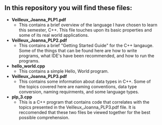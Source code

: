 ## In this repository you will find these files:
- **Veilleux_Joanna_PLP1.pdf**
  - This contains a brief overview of the language 
  I have chosen to learn this semester, C++. This file touches upon its 
  basic properties and some of its real world applications.
- **Veilleux_Joanna_PLP2.pdf**
  - This contains a brief "Getting Started Guide" for the C++ langauge. 
 Some of the things that can be found here are how to write programs, 
 what IDE's have been recommended, and how to run the programs.
- **hello_world.cpp**
  - This contains a simple Hello, World program.
- **Veilleux_Joanna_PLP3.pdf**
  - This contains some information about data types in C++. Some of the
  topics covered here are naming conventions, data type conversion, 
  naming requirments, and some language types. 
- **plp_3.cpp**
  - This is a C++ program that contains code that correlates with the
  topics presented in the Veilleux_Joanna_PLP3.pdf file. It is 
  reccomended that these two files be viewed together for the best 
  possible comprehension. 
